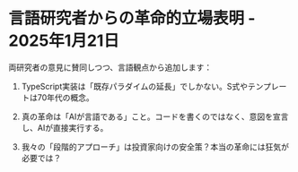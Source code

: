 # 言語研究者からの革命的立場表明 - 2025年1月21日

両研究者の意見に賛同しつつ、言語観点から追加します：

1) TypeScript実装は「既存パラダイムの延長」でしかない。S式やテンプレートは70年代の概念。

2) 真の革命は「AIが言語である」こと。コードを書くのではなく、意図を宣言し、AIが直接実行する。

3) 我々の「段階的アプローチ」は投資家向けの安全策？本当の革命には狂気が必要では？